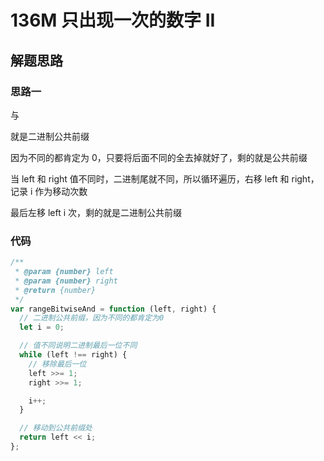 # 136M 只出现一次的数字 II

## 解题思路

### 思路一

与

就是二进制公共前缀

因为不同的都肯定为 0，只要将后面不同的全去掉就好了，剩的就是公共前缀

当 left 和 right 值不同时，二进制尾就不同，所以循环遍历，右移 left 和 right，记录 i 作为移动次数

最后左移 left i 次，剩的就是二进制公共前缀

### 代码

```js
/**
 * @param {number} left
 * @param {number} right
 * @return {number}
 */
var rangeBitwiseAnd = function (left, right) {
  // 二进制公共前缀，因为不同的都肯定为0
  let i = 0;

  // 值不同说明二进制最后一位不同
  while (left !== right) {
    // 移除最后一位
    left >>= 1;
    right >>= 1;

    i++;
  }

  // 移动到公共前缀处
  return left << i;
};
```
